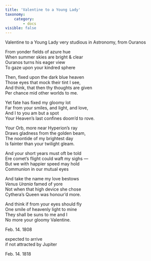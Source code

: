 ```yaml
---
title: 'Valentine to a Young Lady'
taxonomy:
    category:
        - docs
visible: false
---
```


<span class="pencil">Valentine to a Young Lady very studious in Astronomy, from Ouranos</span>

From yonder fields of azure hue  
When summer skies are bright & clear  
Ouranos turns his eager view  
To gaze upon your kindred sphere

Then, fixed upon the dark blue heaven  
Those eyes that mock their tint I see,  
And think, that then thy thoughts are given  
Per chance mid other worlds to me.

Yet fate has fixed my gloomy lot  
Far from your smiles, and light, and love,  
And I to you am but a spot  
Your Heaven’s last confines doom’d to rove.

Your Orb, more near Hyperion’s ray  
Draws gladness from the golden beam,  
The noontide of my brightest day  
Is fainter than your twilight gleam.

And your short years must oft be told  
Ere comet’s flight could waft my sighs —  
But we with happier speed may hold  
Communion in our mutual eyes

And take the name my love bestows  
*Venus Urania* famed of yore  
Not when that high device she chose  
Cythera’s Queen was honour’d more.

And think if from your eyes should fly  
One smile of heavenly light to mine  
They shall be suns to me and I  
No more your gloomy Valentine.

<div class="pencil">
<p>Feb. 14. 1808
</p>
<p>
expected to arrive</br> 
if not attracted by Jupiter
</p>
<p>
Feb. 14. 1818</p>
</div>
